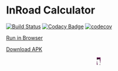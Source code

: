 # InRoad Calculator

[![Build Status](https://travis-ci.com/MariuszKopec/InRoad.svg?branch=master)](https://travis-ci.com/MariuszKopec/InRoad) [![Codacy Badge](https://api.codacy.com/project/badge/Grade/398f377ae87d4c91b940a4508f034870)](https://www.codacy.com/app/MariuszKopec/InRoad?utm_source=github.com&amp;utm_medium=referral&amp;utm_content=MariuszKopec/InRoad&amp;utm_campaign=Badge_Grade)
[![codecov](https://codecov.io/gh/MariuszKopec/InRoad/branch/master/graph/badge.svg)](https://codecov.io/gh/MariuszKopec/InRoad)

[Run in Browser](https://appetize.io/app/cgnvv7y17t5xfd7x282jv1r0ar?device=nexus5&scale=75&orientation=portrait&osVersion=8.1&deviceColor=black)

[Download APK](https://github.com/MariuszKopec/InRoad/raw/master/app/release/app-release.apk)

<p align="center">
<img src="https://github.com/MariuszKopec/InRoad/blob/master/screen.png" alt="Drawing" style="width: 10px;"/>
</p>
